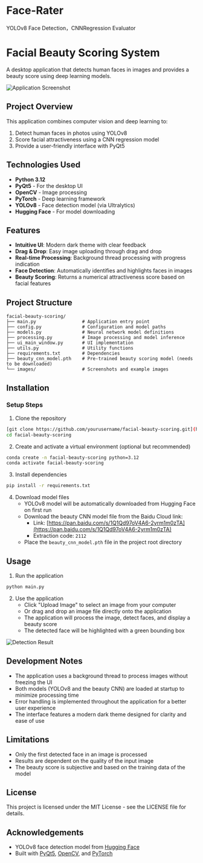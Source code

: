 # Face-Rater
YOLOv8 Face Detection，CNNRegression Evaluator

# Facial Beauty Scoring System

A desktop application that detects human faces in images and provides a beauty score using deep learning models.

![Application Screenshot](./images/app_screenshot.png)

## Project Overview

This application combines computer vision and deep learning to:
1. Detect human faces in photos using YOLOv8
2. Score facial attractiveness using a CNN regression model
3. Provide a user-friendly interface with PyQt5

## Technologies Used

- **Python 3.12**
- **PyQt5** - For the desktop UI
- **OpenCV** - Image processing
- **PyTorch** - Deep learning framework
- **YOLOv8** - Face detection model (via Ultralytics)
- **Hugging Face** - For model downloading

## Features

- **Intuitive UI**: Modern dark theme with clear feedback
- **Drag & Drop**: Easy image uploading through drag and drop
- **Real-time Processing**: Background thread processing with progress indication
- **Face Detection**: Automatically identifies and highlights faces in images
- **Beauty Scoring**: Returns a numerical attractiveness score based on facial features

## Project Structure

```
facial-beauty-scoring/
├── main.py                 # Application entry point
├── config.py               # Configuration and model paths
├── models.py               # Neural network model definitions
├── processing.py           # Image processing and model inference
├── ui_main_window.py       # UI implementation
├── utils.py                # Utility functions
├── requirements.txt        # Dependencies
├── beauty_cnn_model.pth    # Pre-trained beauty scoring model (needs to be downloaded)
└── images/                 # Screenshots and example images
```

## Installation


### Setup Steps

1. Clone the repository
```bash
[git clone https://github.com/yourusername/facial-beauty-scoring.git](https://github.com/XiChen211/facial-beauty-scoring.git)
cd facial-beauty-scoring
```

2. Create and activate a virtual environment (optional but recommended)
```bash
conda create -n facial-beauty-scoring python=3.12
conda activate facial-beauty-scoring
```

3. Install dependencies
```bash
pip install -r requirements.txt
```

4. Download model files
   - YOLOv8 model will be automatically downloaded from Hugging Face on first run
   - Download the beauty CNN model file from the Baidu Cloud link:
     - Link: [https://pan.baidu.com/s/1Q1Qd97oV4A6-2yrm1m0zTA](https://pan.baidu.com/s/1Q1Qd97oV4A6-2yrm1m0zTA)
     - Extraction code: `2112`
   - Place the `beauty_cnn_model.pth` file in the project root directory

## Usage

1. Run the application
```bash
python main.py
```

2. Use the application
   - Click "Upload Image" to select an image from your computer
   - Or drag and drop an image file directly onto the application
   - The application will process the image, detect faces, and display a beauty score
   - The detected face will be highlighted with a green bounding box

![Detection Result](./images/detection_result.png)


## Development Notes

- The application uses a background thread to process images without freezing the UI
- Both models (YOLOv8 and the beauty CNN) are loaded at startup to minimize processing time
- Error handling is implemented throughout the application for a better user experience
- The interface features a modern dark theme designed for clarity and ease of use

## Limitations

- Only the first detected face in an image is processed
- Results are dependent on the quality of the input image
- The beauty score is subjective and based on the training data of the model

## License

This project is licensed under the MIT License - see the LICENSE file for details.

## Acknowledgements

- YOLOv8 face detection model from [Hugging Face](https://huggingface.co/arnabdhar/YOLOv8-Face-Detection)
- Built with [PyQt5](https://riverbankcomputing.com/software/pyqt/), [OpenCV](https://opencv.org/), and [PyTorch](https://pytorch.org/)
